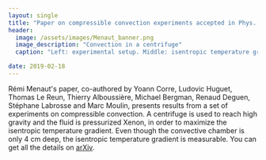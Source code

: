 ```yaml
---
layout: single
title: "Paper on compressible convection experiments accepted in Phys. Rev. Fluids"
header:
  image: /assets/images/Menaut_banner.png
  image_description: "Convection in a centrifuge"
  caption: "Left: experimental setup. Middle: isentropic temperature gradient in the cell. Right: Nusselt vs. Rayleigh number"

date: 2019-02-18
---
```




Rémi Menaut's paper, co-authored by Yoann Corre, Ludovic Huguet, Thomas Le Reun, Thierry Alboussière, Michael Bergman, Renaud Deguen, Stéphane Labrosse and Marc Moulin, presents results from a set of experiments on compressible convection. A centrifuge is used to reach high gravity and the fluid is pressurized Xenon, in order to maximize the isentropic temperature gradient. Even though the convective chamber is only 4 cm deep, the isentropic temperature gradient is measurable. You can get all the details on [arXiv](https://arxiv.org/abs/1812.04572).

